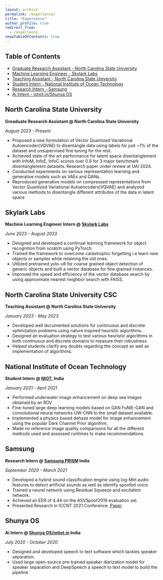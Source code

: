 ```yaml
---
layout: archive
permalink: /experience/
title: "Experience"
author_profile: true
redirect_from:
  - /experience
showTableOfContents: true
---
```

## Table of Contents
- [Graduate Research Assistant - North Carolina State University](#gra)
- [Machine Learning Engineer - Skylark Labs](#skylark)
- [Teaching Assistant - North Carolina State University](#TA)
- [Student Intern - National Institute of Ocean Technology](#niot)
- [Research Intern - Samsung](#Samsung)
- [Ai Intern - iotiot.in/Shunya OS](#Shunya-OS)

<a id="gra"></a>
## North Carolina State University
**Greaduate Research Assistant @ North Carolina State University**

*August 2023 - Present*
- Proposed a new formulation of Vector Quantized Variational Autoencoder(VQVAE) to disentangle data using labels for just ~1% of the
dataset and unsupervised fine tuning for the rest.
- Achieved state of the art performance for latent space disentanglement with InfoM, InfoE, InfoC scores over 0.9 for 3 major benchmark
disentanglement datasets. Research paper under review at UAI 2024.
- Conducted experiments on various representation learning and generative models such as VAEs and GANs.
- Reproduced generative models on compressed representations from Vector Quantized Variational Autoencoders(VQVAE) and analyzed
various methods to disentangle different attributes of the data in latent space

<a id="skylark"></a>
## Skylark Labs
**Machine Learning Engineer Intern @ [Skylark Labs](https://skylarklabs.ai/)**

*June 2023 - August 2023*

- Designed and developed a continual learning framework for object recognition from scratch using PyTorch.
- Trained the framework to overcome catastrophic forgetting i.e learn new objects or samples while retaining the old ones.
- Utilized pretrained yolo-v8 for coarse grained object detection of generic objects and built a vector database for fine grained instances.
- Improved the speed and efficiency of the vector database search by using approximate nearest neighbor search with FAISS.

<a id="TA"></a>

## North Carolina State University CSC
**Teaching Assistant @ North Carolina State University**

*January 2023 - May 2023*
- Developed well documented solutions for continuous and discrete optimization problems using nature inspired heuristic algorithms.
- Designed an evaluation strategy to test various heuristic algorithms in both continuous and discrete domains to measure their robustness.
- Helped students clarify any doubts regarding the concept as well as implementation of algorithms.


<a id="niot"></a>
## National Institute of Ocean Technology
**Student Intern @ [NIOT]([https://research.ece.ncsu.edu/aros/](https://www.niot.res.in/)), India**

*January 2021 - April 2021*

- Performed underwater image enhancement on deep sea images obtained by an ROV
- Fine-tuned large deep learning models based on GAN FuNIE-GAN and convolutional neural networks UW-CNN to the small dataset available.
- Implemented a physics based dehaze model for image enhancement using the popular Dark Channel Prior algorithm.
-  Made no reference image quality comparisons for all the different methods used and assessed runtimes to make recommendations.

<a id="samsung"></a>
## Samsung
**Research Intern @ [Samsung PRISM](https://www.samsungprism.com/) India**

*September 2020 - March 2021*

- Developed a hybrid sound classification engine using log-Mel audio features to detect artificial sounds as well as identify spoofed voice.
- Trained a neural network using Residual Squeeze and excitation network.
- Achieved an EER of 4.44 on the ASVSpoof2019 evaluation set.
- Presented Research in ICCNT 2021 Conference. [Paper](https://ieeexplore.ieee.org/document/9580127)


<a id="Shunya-OS"></a>
## Shunya OS
**Ai Intern @ [Shunya OS/iotiot.in](https://www.iotiot.in) India**

*July 2020 - October 2020*

- Designed and developed speech to text software which tackles speaker separation.
- Used large open-source pre-trained speaker diarization model for speaker separation and DeepSpeech a speech to text model to build the pipeline
